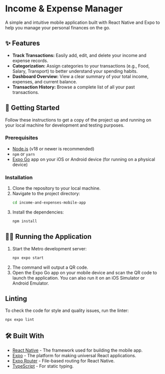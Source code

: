 # Income & Expense Manager

A simple and intuitive mobile application built with React Native and Expo to help you manage your personal finances on the go.

## ✨ Features

*   **Track Transactions:** Easily add, edit, and delete your income and expense records.
*   **Categorization:** Assign categories to your transactions (e.g., Food, Salary, Transport) to better understand your spending habits.
*   **Dashboard Overview:** View a clear summary of your total income, expenses, and current balance.
*   **Transaction History:** Browse a complete list of all your past transactions.

## 🚀 Getting Started

Follow these instructions to get a copy of the project up and running on your local machine for development and testing purposes.

### Prerequisites

*   [Node.js](https://nodejs.org/) (v18 or newer is recommended)
*   `npm` or `yarn`
*   [Expo Go](https://expo.dev/go) app on your iOS or Android device (for running on a physical device)

### Installation

1.  Clone the repository to your local machine.
2.  Navigate to the project directory:
    ```sh
    cd income-and-expenses-mobile-app
    ```
3.  Install the dependencies:
    ```sh
    npm install
    ```

## 🏃‍♀️ Running the Application

1.  Start the Metro development server:
    ```sh
    npx expo start
    ```
2.  The command will output a QR code.
3.  Open the Expo Go app on your mobile device and scan the QR code to launch the application. You can also run it on an iOS Simulator or Android Emulator.

##  Linting

To check the code for style and quality issues, run the linter:

```sh
npx expo lint
```

## 🛠️ Built With

*   [React Native](https://reactnative.dev/) - The framework used for building the mobile app.
*   [Expo](https://expo.dev/) - The platform for making universal React applications.
*   [Expo Router](https://docs.expo.dev/router/introduction/) - File-based routing for React Native.
*   [TypeScript](https://www.typescriptlang.org/) - For static typing.
